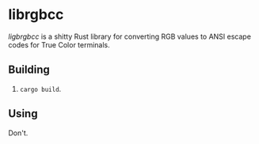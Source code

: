 # librgbcc

*ligbrgbcc* is a shitty Rust library for converting RGB values to ANSI escape codes for True Color terminals.

## Building

1. `cargo build`.

## Using

Don't.
